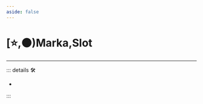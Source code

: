 ```yaml
---
aside: false
---
```

# [⭐,🟠)<labor>Marka</labor>,<motor>Slot</motor>

---

<!-- =================================================== -->
<!-- =================================================== -->
<!-- =================================================== -->
<!-- =================================================== -->
<!-- =================================================== -->
::: details 🛠

-

:::
